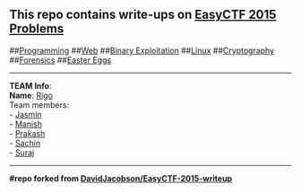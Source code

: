 This repo contains write-ups on [EasyCTF 2015](//easyctf.com) [Problems](//easyctf.com/problems)
----------------------------------
##[Programming](programming.md)
##[Web](web.md)
##[Binary Exploitation](binary_exploitation.md)
##[Linux](linux.md)
##[Cryptography](crypto.md)
##[Forensics](forensics.md)
##[Easter Eggs](easter_eggs.md)

-------------
**TEAM Info**:<br/>
**Name**: [Rigo](//easyctf.com/team?Rigo)<br/>
Team members:<br/>
\-  [Jasmin](//twitter.com/jasmin_tweetz)<br/>
\-  [Manish](//twitter.com/CoolDangol)<br/>
\-  [Prakash](//twitter.com/1lastBr3ath)<br/>
\-  [Sachin](//twitter.com/sachinnthakuri)<br/>
\-  [Suraj](//twitter.com/dcsuraj3)
    
---------

**#repo forked from [DavidJacobson/EasyCTF-2015-writeup](DavidJacobson/EasyCTF-2015-writeup)**

